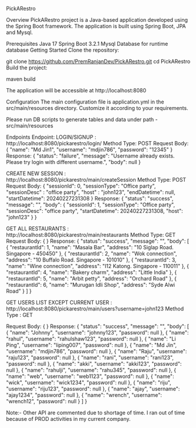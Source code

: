 PickARestro

Overview
PickARestro project is a Java-based application developed using the Spring Boot framework. The application is built using Spring Boot, JPA and Mysql.

Prerequisites
Java 17
Spring Boot 3.2.1
Mysql Database for runtime database
Getting Started
Clone the repository:

git clone https://github.com/PremRanjanDev/PickARestro.git
cd PickARestro
Build the project:

maven build

The application will be accessible at http://localhost:8080

Configuration
The main configuration file is application.yml in the src/main/resources directory. Customize it according to your requirements.

Please run DB scripts to generate tables and data under path - 
src/main/resources


Endpoints
Endpoint: 
LOGIN/SIGNUP : http://localhost:8080/pickarestro/login/
Method Type: POST
Request Body: {
    "name": "Md Jin1",
    "username": "mdjin786",
    "password": "12345"
}
Response: {
    "status": "failure",
    "message": "Username already exists. Please try login with different username.",
    "body": null
}

CREATE NEW SESSION : http://localhost:8080/pickarestro/main/createSession
Method Type: POST
Request Body: {
    "sessionId": 0,
    "sessionType": "Office party",
    "sessionDesc" : "office party",
    "host" : "john123",
    "endDatetime": null,
    "startDatetime": 20240227231308
}
Response: {
    "status": "success",
    "message": "",
    "body": {
        "sessionId": 1,
        "sessionType": "Office party",
        "sessionDesc": "office party",
        "startDatetime": 20240227231308,
        "host": "john123"
    }
}

GET ALL RESTAURANTS : http://localhost:8080/pickarestro/main/restaurants
Method Type: GET
Request Body: {
}
Response: {
    "status": "success",
    "message": "",
    "body": [
        {
            "restaurantId": 1,
            "name": "Masala Bar",
            "address": "10 Siglap Road. Singapore - 450450"
        },
        {
            "restaurantId": 2,
            "name": "Wok connection",
            "address": "10 Buffalo Road. Singapore - 101010"
        },
        {
            "restaurantId": 3,
            "name": "Wine connection",
            "address": "I12 Katong. Singapore - 110011"
        },
        {
            "restaurantId": 4,
            "name": "Bakery charm",
            "address": "Little India"
        },
        {
            "restaurantId": 5,
            "name": "Arbit petty",
            "address": "Orchard Road"
        },
        {
            "restaurantId": 6,
            "name": "Murugan Idli Shop",
            "address": "Syde Alwi Road"
        }
    ]
}

GET USERS LIST EXCEPT CURRENT USER : http://localhost:8080/pickarestro/main/users?username=john123
Method Type : GET

Request Body: {
}
Response: {
    "status": "success",
    "message": "",
    "body": [
        {
            "name": "Johnny",
            "username": "johnny123",
            "password": null
        },
        {
            "name": "rahul",
            "username": "rahulshaw123",
            "password": null
        },
        {
            "name": "Li Ping",
            "username": "liping007",
            "password": null
        },
        {
            "name": "Md Jin",
            "username": "mdjin786",
            "password": null
        },
        {
            "name": "Raju",
            "username": "raju123",
            "password": null
        },
        {
            "name": "rani",
            "username": "rani123",
            "password": null
        },
        {
            "name": "akki",
            "username": "akki123",
            "password": null
        },
        {
            "name": "rahulji",
            "username": "rahu345",
            "password": null
        },
        {
            "name": "web",
            "username": "web1123",
            "password": null
        },
        {
            "name": "wick",
            "username": "wick1234",
            "password": null
        },
        {
            "name": "riju",
            "username": "riju123",
            "password": null
        },
        {
            "name": "ajay",
            "username": "ajay1234",
            "password": null
        },
        {
            "name": "wrench",
            "username": "wrench12",
            "password": null
        }
    ]
}


Note:- Other API are commented due to shortage of time. I ran out of time because of PROD activities in my current company.
